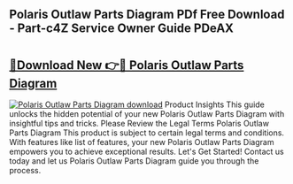## Polaris Outlaw Parts Diagram PDf Free Download - Part-c4Z Service Owner Guide PDeAX

# <h2><a href="http://dfunfgy.blite.top/?on=Polaris+Outlaw+Parts+Diagram">🔗Download New 👉🔴 Polaris Outlaw Parts Diagram</a></h2>

[![Polaris Outlaw Parts Diagram download](https://i.imgur.com/lujVjoI.png)](http://dfunfgy.blite.top/?on=Polaris+Outlaw+Parts+Diagram)
Product Insights This guide unlocks the hidden potential of your new Polaris Outlaw Parts Diagram with insightful tips and tricks. Please Review the Legal Terms Polaris Outlaw Parts Diagram This product is subject to certain legal terms and conditions. With features like list of features, your new Polaris Outlaw Parts Diagram empowers you to achieve exceptional results. Let's Get Started! Contact us today and let us Polaris Outlaw Parts Diagram guide you through the process.
